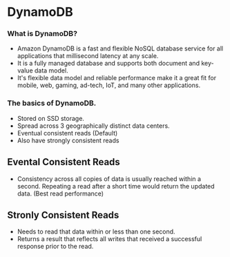 # DynamoDB

### What is DynamoDB?

- Amazon DynamoDB is a fast and flexible NoSQL database service for all applications that millisecond latency at any scale.
- It is a fully managed database and supports both document and key-value data model.
- It's flexible data model and reliable performance make it a great fit for mobile, web, gaming, ad-tech, IoT, and many other applications.

### The basics of DynamoDB.

- Stored on SSD storage.
- Spread across 3 geographically distinct data centers.
- Eventual consistent reads (Default)
- Also have strongly consistent reads

## Evental Consistent Reads

- Consistency across all copies of data is usually reached within a second. Repeating a read after a short time would return the updated data. (Best read performance)

## Stronly Consistent Reads

- Needs to read that data within or less than one second.
- Returns a result that reflects all writes that received a successful response prior to the read.

